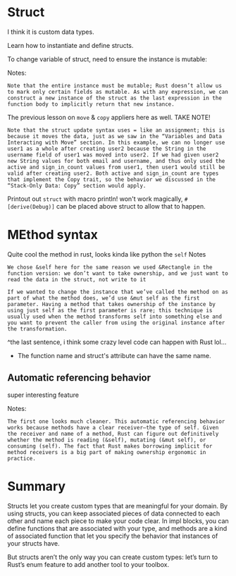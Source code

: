# Struct

I think it is custom data types.

Learn how to instantiate and define structs.

To change variable of struct, need to ensure the instance is mutable:

Notes:

```
Note that the entire instance must be mutable; Rust doesn’t allow us to mark only certain fields as mutable. As with any expression, we can construct a new instance of the struct as the last expression in the function body to implicitly return that new instance.
```

The previous lesson on `move` & `copy` appliers here as well. TAKE NOTE!

```
Note that the struct update syntax uses = like an assignment; this is because it moves the data, just as we saw in the “Variables and Data Interacting with Move” section. In this example, we can no longer use user1 as a whole after creating user2 because the String in the username field of user1 was moved into user2. If we had given user2 new String values for both email and username, and thus only used the active and sign_in_count values from user1, then user1 would still be valid after creating user2. Both active and sign_in_count are types that implement the Copy trait, so the behavior we discussed in the “Stack-Only Data: Copy” section would apply.
```

Printout out `struct` with macro println! won't work magically, `#[derive(Debug)]` can be placed above struct to allow that to happen.

# MEthod syntax

Quite cool the method in rust, looks kinda like python the `self`
Notes

```
We chose &self here for the same reason we used &Rectangle in the function version: we don’t want to take ownership, and we just want to read the data in the struct, not write to it

If we wanted to change the instance that we’ve called the method on as part of what the method does, we’d use &mut self as the first parameter. Having a method that takes ownership of the instance by using just self as the first parameter is rare; this technique is usually used when the method transforms self into something else and you want to prevent the caller from using the original instance after the transformation.
```

^the last sentence, i think some crazy level code can happen with Rust lol...

- The function name and struct's attribute can have the same name.

## Automatic referencing behavior

super interesting feature

Notes:

```
The first one looks much cleaner. This automatic referencing behavior works because methods have a clear receiver—the type of self. Given the receiver and name of a method, Rust can figure out definitively whether the method is reading (&self), mutating (&mut self), or consuming (self). The fact that Rust makes borrowing implicit for method receivers is a big part of making ownership ergonomic in practice.
```

# Summary

Structs let you create custom types that are meaningful for your domain. By using structs, you can keep associated pieces of data connected to each other and name each piece to make your code clear. In impl blocks, you can define functions that are associated with your type, and methods are a kind of associated function that let you specify the behavior that instances of your structs have.

But structs aren’t the only way you can create custom types: let’s turn to Rust’s enum feature to add another tool to your toolbox.
